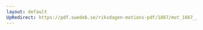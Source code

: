 ```yaml
---
layout: default
UpRedirect: https://pdf.swedeb.se/riksdagen-motions-pdf/1867/mot_1867__ak__00072/mot_1867__ak__00072_001.pdf
---
```

